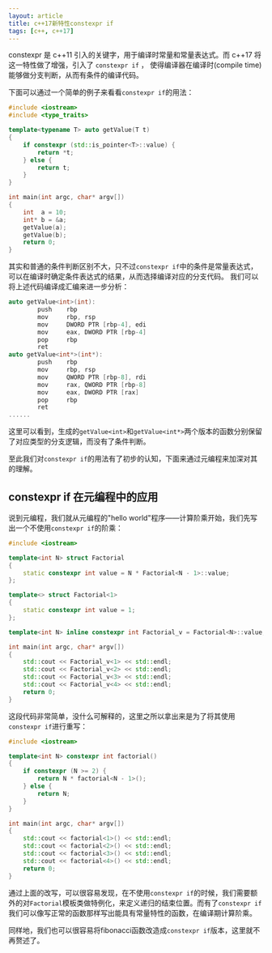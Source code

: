 ```yaml
---
layout: article
title: c++17新特性constexpr if
tags: [c++, c++17]
---
```


constexpr 是 c++11 引入的关键字，用于编译时常量和常量表达式。而 c++17 将这一特性做了增强，引入了 `constexpr if` ，
使得编译器在编译时(compile time)能够做分支判断，从而有条件的编译代码。

下面可以通过一个简单的例子来看看`constexpr if`的用法：

```cpp
#include <iostream>
#include <type_traits>

template<typename T> auto getValue(T t)
{
    if constexpr (std::is_pointer<T>::value) {
        return *t;
    } else {
        return t;
    }
}

int main(int argc, char* argv[])
{
    int  a = 10;
    int* b = &a;
    getValue(a);
    getValue(b);
    return 0;
}
```

其实和普通的条件判断区别不大，只不过`constexpr if`中的条件是常量表达式，可以在编译时确定条件表达式的结果，从而选择编译对应的分支代码。
我们可以将上述代码编译成汇编来进一步分析：

```cpp
auto getValue<int>(int):
        push    rbp
        mov     rbp, rsp
        mov     DWORD PTR [rbp-4], edi
        mov     eax, DWORD PTR [rbp-4]
        pop     rbp
        ret
auto getValue<int*>(int*):
        push    rbp
        mov     rbp, rsp
        mov     QWORD PTR [rbp-8], rdi
        mov     rax, QWORD PTR [rbp-8]
        mov     eax, DWORD PTR [rax]
        pop     rbp
        ret
......
```

这里可以看到，生成的`getValue<int>`和`getValue<int*>`两个版本的函数分别保留了对应类型的分支逻辑，而没有了条件判断。

至此我们对`constexpr if`的用法有了初步的认知，下面来通过元编程来加深对其的理解。

## constexpr if 在元编程中的应用

说到元编程，我们就从元编程的"hello world"程序——计算阶乘开始，我们先写出一个不使用`constexpr
if`的阶乘：

```cpp
#include <iostream>

template<int N> struct Factorial
{
    static constexpr int value = N * Factorial<N - 1>::value;
};

template<> struct Factorial<1>
{
    static constexpr int value = 1;
};

template<int N> inline constexpr int Factorial_v = Factorial<N>::value;

int main(int argc, char* argv[])
{
    std::cout << Factorial_v<1> << std::endl;
    std::cout << Factorial_v<2> << std::endl;
    std::cout << Factorial_v<3> << std::endl;
    std::cout << Factorial_v<4> << std::endl;
    return 0;
}
```

这段代码非常简单，没什么可解释的，这里之所以拿出来是为了将其使用`constexpr if`进行重写：

```cpp
#include <iostream>

template<int N> constexpr int factorial()
{
    if constexpr (N >= 2) {
        return N * factorial<N - 1>();
    } else {
        return N;
    }
}

int main(int argc, char* argv[])
{
    std::cout << factorial<1>() << std::endl;
    std::cout << factorial<2>() << std::endl;
    std::cout << factorial<3>() << std::endl;
    std::cout << factorial<4>() << std::endl;
    return 0;
}
```

通过上面的改写，可以很容易发现，在不使用`constexpr
if`的时候，我们需要额外的对`Factorial`模板类做特例化，来定义递归的结束位置。而有了`constexpr
if`我们可以像写正常的函数那样写出能具有常量特性的函数，在编译期计算阶乘。

同样地，我们也可以很容易将fibonacci函数改造成`constexpr if`版本，这里就不再赘述了。
